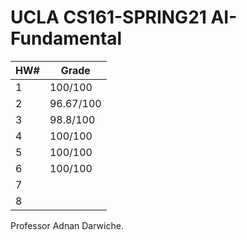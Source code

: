 # UCLA CS161-SPRING21 AI-Fundamental
| HW#  | Grade   |
| ---- | ------- |
| 1    | 100/100 |
| 2    |   96.67/100      |
| 3    |     98.8/100    |
| 4    |   100/100      |
| 5    |      100/100   |
| 6    |    100/100     |
| 7   |         |
| 8    |         |

Professor Adnan Darwiche.
